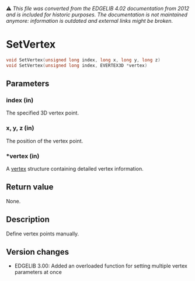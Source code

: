 :warning: _This file was converted from the EDGELIB 4.02 documentation from 2012 and is included for historic purposes. The documentation is not maintained anymore: information is outdated and external links might be broken._

# SetVertex


```c++
void SetVertex(unsigned long index, long x, long y, long z) 
void SetVertex(unsigned long index, EVERTEX3D *vertex)
```

## Parameters
### index (in)
The specified 3D vertex point.

### x, y, z (in)
The position of the vertex point.

### *vertex (in)
A [vertex](classedisplay_structures.md) structure containing detailed vertex information.

## Return value
None.

## Description
Define vertex points manually.

## Version changes
- EDGELIB 3.00: Added an overloaded function for setting multiple vertex parameters at once

